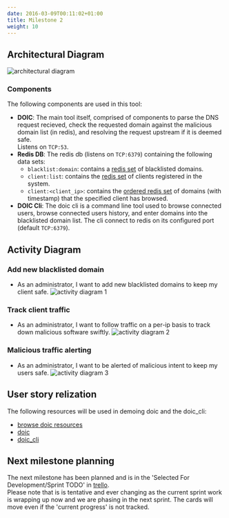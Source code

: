 ```yaml
---
date: 2016-03-09T00:11:02+01:00
title: Milestone 2
weight: 10
---
```


## Architectural Diagram
![architectural diagram](https://s3.amazonaws.com/unixvoid-blog/doic_architectural_diagram_v2.png)

### Components
The following components are used in this tool:  

- **DOIC**: The main tool itself, comprised of components to parse the DNS
  request recieved, check the requested domain against the malicious domain list
  (in redis), and resolving the request upstream if it is deemed safe.  
  Listens on `TCP:53`.
- **Redis DB**: The redis db (listens on `TCP:6379`) containing the following data sets:  
    - `blacklist:domain`: contains a [redis set](https://redis.io/commands/set)
      of blacklisted domains.
    - `client:list`: contains the [redis set](https://redis.io/commands/set) of
      clients registered in the system.
    - `client:<client_ip>`: contains the [ordered redis set](https://redis.io/commands/rpush)
      of domains (with timestamp) that the specified client has browsed.  
- **DOIC Cli**: The doic cli is a command line tool used to browse connected
  users, browse connected users history, and enter domains into the blacklisted
  domain list.  The cli connect to redis on its configured port (default
  `TCP:6379`).

## Activity Diagram

### Add new blacklisted domain
- As an administrator, I want to add new blacklisted domains to keep my client
  safe.
![activity diagram 1](https://s3.amazonaws.com/unixvoid-blog/doic_activity_diagram_1_blacklist_domain.png)

### Track client traffic
- As an administrator, I want to follow traffic on a per-ip basis to track down
  malicious software swiftly.
![activity diagram 2](https://s3.amazonaws.com/unixvoid-blog/doic_activity_diagram_2_client_traffic.png)

### Malicious traffic alerting
- As an administrator, I want to be alerted of malicious intent to keep my users
  safe.
![activity diagram 3](https://s3.amazonaws.com/unixvoid-blog/doic_activity_diagram_3_alerting.png)

## User story relization
The following resources will be used in demoing doic and the doic_cli:  

- [browse doic resources](https://cryo.unixvoid.com/bin/doic/)  
- [doic](https://cryo.unixvoid.com/bin/doic/doic-latest-linux-amd64)  
- [doic_cli](https://cryo.unixvoid.com/bin/doic/doic_cli-latest-linux-amd64)  

## Next milestone planning
The next milestone has been planned and is in the 'Selected For
Development/Sprint TODO' in [trello](https://trello.com/b/5KMHrR6L/doic).  
Please note that is is tentative and ever changing as the current sprint work is
wrapping up now and we are phasing in the next sprint.  The cards will move even
if the 'current progress' is not tracked.
